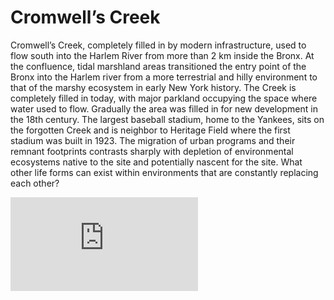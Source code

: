 # Cromwell’s Creek

Cromwell’s Creek, completely filled in by modern infrastructure, used to flow south into the Harlem River from more than 2 km inside the Bronx. At the confluence, tidal marshland areas transitioned the entry point of the Bronx into the Harlem river from a more terrestrial and hilly environment to that of the marshy ecosystem in early New York history. The Creek is completely filled in today, with major parkland occupying the space where water used to flow. Gradually the area was filled in for new development in the 18th century. The largest baseball stadium, home to the Yankees, sits on the forgotten Creek and is neighbor to Heritage Field where the first stadium was built in 1923.  The migration of urban programs and their remnant footprints contrasts sharply with depletion of environmental ecosystems native to the site and potentially nascent for the site. What other life forms can exist within environments that are constantly replacing each other?

![map of Cromwell's Creek](https://images.nypl.org/index.php?id=1524207&t=w)

